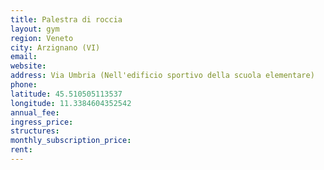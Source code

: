 ```yaml
---
title: Palestra di roccia
layout: gym
region: Veneto
city: Arzignano (VI)
email: 
website: 
address: Via Umbria (Nell'edificio sportivo della scuola elementare)
phone: 
latitude: 45.510505113537
longitude: 11.3384604352542
annual_fee: 
ingress_price: 
structures: 
monthly_subscription_price: 
rent: 
---
```


